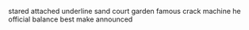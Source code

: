 stared attached underline sand court garden famous crack machine he official balance best make announced